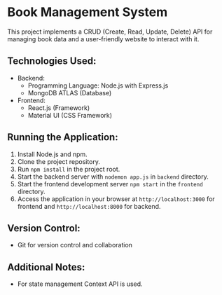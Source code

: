 # Book Management System

This project implements a CRUD (Create, Read, Update, Delete) API for managing book data and a user-friendly website to interact with it.

## Technologies Used:

* Backend:
    * Programming Language: Node.js with Express.js
    * MongoDB ATLAS (Database)
* Frontend:
    * React.js (Framework)
    * Material UI (CSS Framework)

## Running the Application:

1. Install Node.js and npm.
2. Clone the project repository.
3. Run `npm install` in the project root.
4. Start the backend server with `nodemon app.js` in `backend` directory.
5. Start the frontend development server `npm start` in the `frontend` directory.
6. Access the application in your browser at `http://localhost:3000` for frontend and `http://localhost:8000` for backend.

## Version Control:

* Git for version control and collaboration

## Additional Notes:

* For state management Context API is used.
